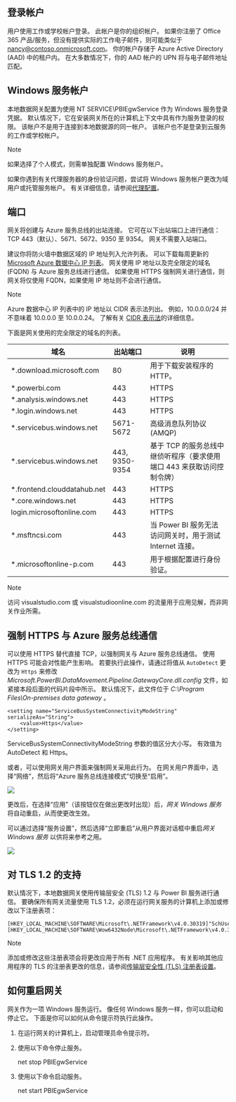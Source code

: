## <a name="sign-in-account"></a>登录帐户

用户使用工作或学校帐户登录。 此帐户是你的组织帐户。 如果你注册了 Office 365 产品/服务，但没有提供实际的工作电子邮件，则可能类似于 nancy@contoso.onmicrosoft.com。 你的帐户存储于 Azure Active Directory (AAD) 中的租户内。 在大多数情况下，你的 AAD 帐户的 UPN 将与电子邮件地址匹配。

## <a name="windows-service-account"></a>Windows 服务帐户

本地数据网关配置为使用 NT SERVICE\PBIEgwService 作为 Windows 服务登录凭据。 默认情况下，它在安装网关所在的计算机上下文中具有作为服务登录的权限。 该帐户不是用于连接到本地数据源的同一帐户。 该帐户也不是登录到云服务的工作或学校帐户。

> [!NOTE]
> 如果选择了个人模式，则需单独配置 Windows 服务帐户。

如果你遇到有关代理服务器的身份验证问题，尝试将 Windows 服务帐户更改为域用户或托管服务帐户。 有关详细信息，请参阅[代理配置](../service-gateway-proxy.md#changing-the-gateway-service-account-to-a-domain-user)。

## <a name="ports"></a>端口

网关将创建与 Azure 服务总线的出站连接。 它可在以下出站端口上进行通信：TCP 443（默认）、5671、5672、9350 至 9354。  网关不需要入站端口。

建议你将防火墙中数据区域的 IP 地址列入允许列表。 可以下载每周更新的 [Microsoft Azure 数据中心 IP 列表](https://www.microsoft.com/download/details.aspx?id=41653)。 网关使用 IP 地址以及完全限定的域名 (FQDN) 与 Azure 服务总线进行通信。 如果使用 HTTPS 强制网关进行通信，则网关将仅使用 FQDN，如果使用 IP 地址则不会进行通信。

> [!NOTE]
> Azure 数据中心 IP 列表中的 IP 地址以 CIDR 表示法列出。 例如，10.0.0.0/24 并不意味着 10.0.0.0 至 10.0.0.24。 了解有关 [CIDR 表示法](http://whatismyipaddress.com/cidr)的详细信息。

下面是网关使用的完全限定的域名的列表。

| 域名 | 出站端口 | 说明 |
| --- | --- | --- |
| *.download.microsoft.com |80 |用于下载安装程序的 HTTP。 |
| *.powerbi.com |443 |HTTPS |
| *.analysis.windows.net |443 |HTTPS |
| *.login.windows.net |443 |HTTPS |
| *.servicebus.windows.net |5671-5672 |高级消息队列协议 (AMQP) |
| *.servicebus.windows.net |443, 9350-9354 |基于 TCP 的服务总线中继侦听程序（要求使用端口 443 来获取访问控制令牌） |
| *.frontend.clouddatahub.net |443 |HTTPS |
| *.core.windows.net |443 |HTTPS |
| login.microsoftonline.com |443 |HTTPS |
| *.msftncsi.com |443 |当 Power BI 服务无法访问网关时，用于测试 Internet 连接。 |
| *.microsoftonline-p.com |443 |用于根据配置进行身份验证。 |

> [!NOTE]
> 访问 visualstudio.com 或 visualstudioonline.com 的流量用于应用见解，而非网关作业所需。

## <a name="forcing-https-communication-with-azure-service-bus"></a>强制 HTTPS 与 Azure 服务总线通信

可以使用 HTTPS 替代直接 TCP，以强制网关与 Azure 服务总线通信。 使用 HTTPS 可能会对性能产生影响。 若要执行此操作，请通过将值从 `AutoDetect` 更改为 `Https` 来修改 *Microsoft.PowerBI.DataMovement.Pipeline.GatewayCore.dll.config* 文件，如紧接本段后面的代码片段中所示。 默认情况下，此文件位于 *C:\Program Files\On-premises data gateway* 。

```
<setting name="ServiceBusSystemConnectivityModeString" serializeAs="String">
    <value>Https</value>
</setting>
```

ServiceBusSystemConnectivityModeString 参数的值区分大小写。 有效值为 AutoDetect 和 Https。

或者，可以使用网关用户界面来强制网关采用此行为。 在网关用户界面中，选择“网络”，然后将“Azure 服务总线连接模式”切换至“启用”。

![](./media/gateway-onprem-accounts-ports-more/gw-onprem_01.png)

更改后，在选择“应用”（该按钮仅在做出更改时出现）后，*网关 Windows 服务* 将自动重启，从而使更改生效。

可以通过选择“服务设置”，然后选择“立即重启”从用户界面对话框中重启*网关 Windows 服务* 以供将来参考之用。

![](./media/gateway-onprem-accounts-ports-more/gw-onprem_02.png)

## <a name="support-for-tls-12"></a>对 TLS 1.2 的支持

默认情况下，本地数据网关使用传输层安全 (TLS) 1.2 与 Power BI 服务进行通信。 要确保所有网关流量使用 TLS 1.2，必须在运行网关服务的计算机上添加或修改以下注册表项：

```
[HKEY_LOCAL_MACHINE\SOFTWARE\Microsoft\.NETFramework\v4.0.30319]"SchUseStrongCrypto"=dword:00000001
[HKEY_LOCAL_MACHINE\SOFTWARE\Wow6432Node\Microsoft\.NETFramework\v4.0.30319]"SchUseStrongCrypto"=dword:00000001
```

> [!NOTE]
> 添加或修改这些注册表项会将更改应用于所有 .NET 应用程序。 有关影响其他应用程序的 TLS 的注册表更改的信息，请参阅[传输层安全性 (TLS) 注册表设置](https://docs.microsoft.com/windows-server/security/tls/tls-registry-settings)。

## <a name="how-to-restart-the-gateway"></a>如何重启网关

网关作为一项 Windows 服务运行。 像任何 Windows 服务一样，你可以启动和停止它。 下面是你可以如何从命令提示符执行此操作。

1. 在运行网关的计算机上，启动管理员命令提示符。
2. 使用以下命令停止服务。
   
   net stop PBIEgwService
3. 使用以下命令启动服务。
   
   net start PBIEgwService

